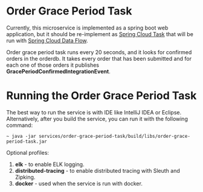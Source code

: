 # Order Grace Period Task

Currently, this microservice is implemented as a spring boot web application, but it should be re-implement as 
[Spring Cloud Task](https://spring.io/projects/spring-cloud-task) that will be run with [Spring Cloud Data Flow](https://spring.io/projects/spring-cloud-dataflow).

Order grace period task runs every 20 seconds, and it looks for confirmed orders in the orderdb. It takes every order
that has been submitted and for each one of those orders it publishes **GracePeriodConfirmedIntegrationEvent**.

# Running the Order Grace Period Task
The best way to run the service is with IDE like IntelliJ IDEA or Eclipse. Alternatively, after you build the service,
you can run it with the following command:

    ~ java -jar services/order-grace-period-task/build/libs/order-grace-period-task.jar

Optional profiles:
1. **elk** - to enable ELK logging.
2. **distributed-tracing** - to enable distributed tracing with Sleuth and Zipking.
3. **docker** - used when the service is run with docker.
